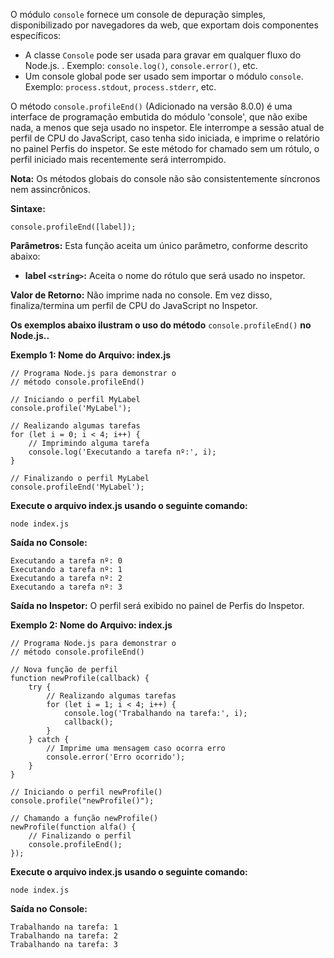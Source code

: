 O módulo `console` fornece um console de depuração simples, disponibilizado por navegadores da web, que exportam dois componentes específicos:

- A classe `Console` pode ser usada para gravar em qualquer fluxo do Node.js. . Exemplo: `console.log()`, `console.error()`, etc.
- Um console global pode ser usado sem importar o módulo `console`. Exemplo: `process.stdout`, `process.stderr`, etc.

O método `console.profileEnd()` (Adicionado na versão 8.0.0) é uma interface de programação embutida do módulo 'console', que não exibe nada, a menos que seja usado no inspetor. Ele interrompe a sessão atual de perfil de CPU do JavaScript, caso tenha sido iniciada, e imprime o relatório no painel Perfis do inspetor. Se este método for chamado sem um rótulo, o perfil iniciado mais recentemente será interrompido.

**Nota:** Os métodos globais do console não são consistentemente síncronos nem assincrônicos.

**Sintaxe:**

```
console.profileEnd([label]);
```

**Parâmetros:** Esta função aceita um único parâmetro, conforme descrito abaixo:

- **label `<string>`:** Aceita o nome do rótulo que será usado no inspetor.

**Valor de Retorno:** Não imprime nada no console. Em vez disso, finaliza/termina um perfil de CPU do JavaScript no Inspetor.

**Os exemplos abaixo ilustram o uso do método** `console.profileEnd()` **no Node.js..**

**Exemplo 1: Nome do Arquivo: index.js**

```
// Programa Node.js para demonstrar o
// método console.profileEnd()

// Iniciando o perfil MyLabel
console.profile('MyLabel');

// Realizando algumas tarefas
for (let i = 0; i < 4; i++) {
    // Imprimindo alguma tarefa
    console.log('Executando a tarefa nº:', i);
}

// Finalizando o perfil MyLabel
console.profileEnd('MyLabel');
```

**Execute o arquivo index.js usando o seguinte comando:**

```
node index.js
```

**Saída no Console:**

```
Executando a tarefa nº: 0
Executando a tarefa nº: 1
Executando a tarefa nº: 2
Executando a tarefa nº: 3
```

**Saída no Inspetor:** O perfil será exibido no painel de Perfis do Inspetor.

**Exemplo 2: Nome do Arquivo: index.js**

```
// Programa Node.js para demonstrar o
// método console.profileEnd()

// Nova função de perfil
function newProfile(callback) {
    try {
        // Realizando algumas tarefas
        for (let i = 1; i < 4; i++) {
            console.log('Trabalhando na tarefa:', i);
            callback();
        }
    } catch {
        // Imprime uma mensagem caso ocorra erro
        console.error('Erro ocorrido');
    }
}

// Iniciando o perfil newProfile()
console.profile("newProfile()");

// Chamando a função newProfile()
newProfile(function alfa() {
    // Finalizando o perfil
    console.profileEnd();
});
```

**Execute o arquivo index.js usando o seguinte comando:**

```
node index.js
```

**Saída no Console:**

```
Trabalhando na tarefa: 1
Trabalhando na tarefa: 2
Trabalhando na tarefa: 3
```


